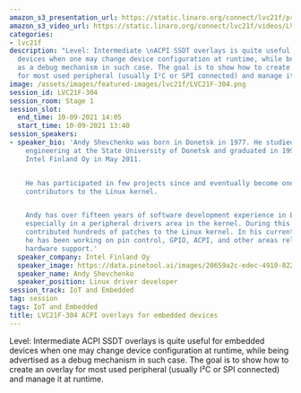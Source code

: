 ```yaml
---
amazon_s3_presentation_url: https://static.linaro.org/connect/lvc21f/presentations/LVC21F-304.pdf
amazon_s3_video_url: https://static.linaro.org/connect/lvc21f/videos/LVC21F-304.mp4
categories:
- lvc21f
description: "Level: Intermediate \nACPI SSDT overlays is quite useful for embedded
  devices when one may change device configuration at runtime, while being advertised
  as a debug mechanism in such case. The goal is to show how to create an overlay
  for most used peripheral (usually I²C or SPI connected) and manage it at runtime."
image: /assets/images/featured-images/lvc21f/LVC21F-304.png
session_id: LVC21F-304
session_room: Stage 1
session_slot:
  end_time: 10-09-2021 14:05
  start_time: 10-09-2021 13:40
session_speakers:
- speaker_bio: 'Andy Shevchenko was born in Donetsk in 1977. He studied electronics
    engineering at the State University of Donetsk and graduated in 1999. Andy joined
    Intel Finland Oy in May 2011.


    He has participated in few projects since and eventually become one of the active
    contributors to the Linux kernel.


    Andy has over fifteen years of software development experience in Linux environment,
    especially in a peripheral drivers area in the kernel. During this time he has
    contributed hundreds of patches to the Linux kernel. In his current position,
    he has been working on pin control, GPIO, ACPI, and other areas related to the
    hardware support.'
  speaker_company: Intel Finland Oy
  speaker_image: https://data.pinetool.ai/images/20659a2c-edec-4910-822c-4aef20d61562.jpeg
  speaker_name: Andy Shevchenko
  speaker_position: Linux driver developer
session_track: IoT and Embedded
tag: session
tags: IoT and Embedded
title: LVC21F-304 ACPI overlays for embedded devices
---
```


Level: Intermediate 
ACPI SSDT overlays is quite useful for embedded devices when one may change device configuration at runtime, while being advertised as a debug mechanism in such case. The goal is to show how to create an overlay for most used peripheral (usually I²C or SPI connected) and manage it at runtime.